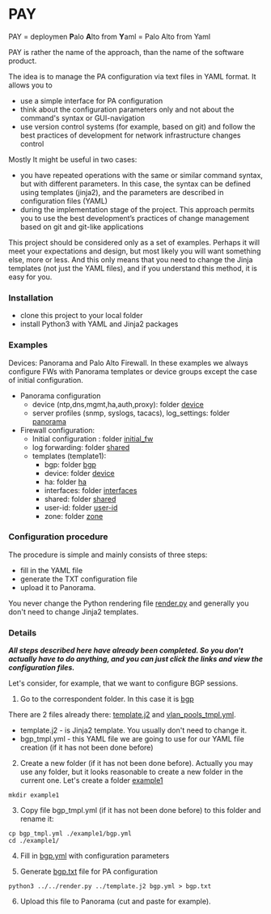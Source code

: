 # PAY
PAY = deploymen <b>P</b>alo <b>A</b>lto from <b>Y</b>aml = Palo Alto from Yaml

PAY is rather the name of the approach, than the name of the software product.

The idea is to manage the PA configuration via text files in YAML format. It allows you to
- use a simple interface for PA configuration
- think about the configuration parameters only and not about the command's syntax or GUI-navigation
- use version control systems (for example, based on git) and follow the best practices of development for network infrastructure changes control

Mostly It might be useful in two cases: 

- you have repeated operations with the same or similar command syntax, but with different parameters. In this case, the syntax can be defined using templates (jinja2), and the parameters are described in configuration files (YAML)
- during the implementation stage of the project. This approach permits you to use the best development’s practices of change management based on git and git-like applications

This project should be considered only as a set of examples. Perhaps it will meet your expectations and design, but most likely you will want something else, more or less.
And this only means that you need to change the Jinja templates (not just the YAML files), and if you understand this method, it is easy for you.

<h3>Installation</h3>

- clone this project to your local folder
- install Python3 with YAML and Jinja2 packages

<h3>Examples</h3>

Devices: Panorama and  Palo Alto Firewall.
In these examples we always configure FWs with Panorama templates or device groups except the case of initial configuration. 


- Panorama configuration 
  - device (ntp,dns,mgmt,ha,auth,proxy): folder <a href="https://github.com/nihole/PAY/tree/master/device">device</a>
  - server profiles (snmp, syslogs, tacacs), log_settings:  folder <a href="https://github.com/nihole/PAY/tree/master/panorama">panorama</a>
- Firewall configuration:
  - Initial configuration : folder <a href="https://github.com/nihole/PAY/tree/master/initial_fw">initial_fw</a>
  - log forwarding: folder <a href="https://github.com/nihole/PAY/tree/master/shared">shared</a>
  - templates (template1):
    - bgp: folder <a href="https://github.com/nihole/PAY/tree/master/template/bgp">bgp</a>
    - device: folder <a href= "https://github.com/nihole/PAY/tree/master/template/device">device</a>
    - ha: folder <a href= "https://github.com/nihole/PAY/tree/master/template/ha">ha</a>
    - interfaces: folder <a href= "https://github.com/nihole/PAY/tree/master/template/interfaces">interfaces</a>
    - shared: folder <a href= "https://github.com/nihole/PAY/tree/master/template/shared">shared</a>
    - user-id: folder <a href= "https://github.com/nihole/PAY/tree/master/template/user-id">user-id</a>
    - zone: folder <a href= "https://github.com/nihole/PAY/tree/master/template/zpne">zone</a>
  
<h3>Configuration procedure</h3>

The procedure is simple and mainly consists of three steps:

- fill in the YAML file
- generate the TXT configuration file 
- upload it to Panorama.  

You never change the Python rendering file <a href="https://github.com/nihole/PAY/blob/master/render.py">render.py</a> and generally you don't need to change Jinja2 templates.

<h3>Details</h3>

<b><em>All steps described here have already been completed. So you don't actually have to do anything, and you can just click the links and view the configuration files.</em></b>

Let's consider, for example, that we want to configure BGP sessions.

1. Go to the correspondent folder. In this case it is  <a href="https://github.com/nihole/PAY/tree/master/template/bgp">bgp</a>

There are 2 files already there: <a href="https://github.com/nihole/ACY/blob/master/access_policies/global_policy/aaep/template.j2">template.j2</a> and <a href="https://github.com/nihole/ACY/blob/master/access_policies/global_policy/aaep/aaep_tmpl.yml">vlan_pools_tmpl.yml</a>.
- template.j2 - is Jinja2 template. You usually don't need to change it.
- bgp_tmpl.yml - this YAML file we are going to use for our YAML file creation (if it has not been done before)

2. Create a new folder (if it has not been done before). Actually you may use any folder, but it looks reasonable to create a new folder in the current one. Let's create a folder <a href="https://github.com/nihole/PAY/tree/master/template/bgp/example1">example1</a> 

```
mkdir example1
```

3. Copy file bgp_tmpl.yml (if it has not been done before) to this folder and rename it:

```
cp bgp_tmpl.yml ./example1/bgp.yml
cd ./example1/
```

4. Fill in <a href="https://github.com/nihole/PAY/blob/master/template/bgp/example1/bgp.yml">bgp.yml</a> with configuration parameters

5. Generate <a href="https://github.com/nihole/PAY/blob/master/template/bgp/example1/bgp.txt">bgp.txt</a> file for PA configuration 

```
python3 ../../render.py ../template.j2 bgp.yml > bgp.txt
```

6. Upload this file to Panorama (cut and paste for example).
